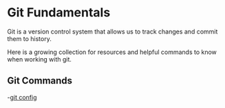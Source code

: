 # Git Fundamentals

Git is a version control system that allows us to track changes and commit them to history.

Here is a growing collection for resources and helpful commands to know when working with git.

## Git Commands
-[git config](./commands/Config.md)